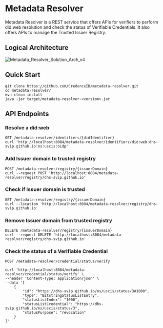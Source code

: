 # Metadata Resolver

Metadata Resolver is a REST service that offers APIs for verifiers to perform did:web resolution and check the status of Verifiable Credentials.
It also offers APIs to manage the Trusted Issuer Registry.

## Logical Architecture

![Metadata_Resolver_Solution_Arch_v4](https://github.com/user-attachments/assets/9715fc86-df05-40d9-a472-fddcffcaa71e)

## Quick Start
    
    git clone https://github.com/CredenceID/metadata-resolver.git
    cd metadata-resolver/
    mvn clean install
    java -jar target/metadata-resolver-<version>.jar

## API Endpoints

### Resolve a did:web
    GET /metadata-resolver/identifiers/{didIdentifier}
    curl 'http://localhost:8084/metadata-resolver/identifiers/did:web:dhs-svip.github.io:ns:uscis:oidp'

### Add Issuer domain to trusted registry
    POST /metadata-resolver/registry/{issuerDomain}
    curl --request POST 'http://localhost:8084/metadata-resolver/registry/dhs-svip.github.io'

### Check if Issuer domain is trusted    
    GET /metadata-resolver/registry/{issuerDomain}
    curl --location 'http://localhost:8084/metadata-resolver/registry/dhs-svip.github.io'

### Remove Issuer domain from trusted registry    
    DELETE /metadata-resolver/registry/{issuerDomain}
    curl --request DELETE 'http://localhost:8084/metadata-resolver/registry/dhs-svip.github.io'

### Check the status of a Verifiable Credential
    POST /metadata-resolver/credential/status/verify
    
    curl 'http://localhost:8084/metadata-resolver/credential/status/verify' \
    --header 'Content-Type: application/json' \
    --data '[
        {
            "id": "https://dhs-svip.github.io/ns/uscis/status/3#1000",
            "type": "BitstringStatusListEntry",
            "statusListIndex": "1000",
            "statusListCredential": "https://dhs-svip.github.io/ns/uscis/status/3",
            "statusPurpose": "revocation"
        }
    ]'
